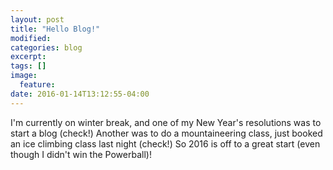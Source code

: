 ```yaml
---
layout: post
title: "Hello Blog!"
modified:
categories: blog
excerpt:
tags: []
image:
  feature:
date: 2016-01-14T13:12:55-04:00
---
```


I'm currently on winter break, and one of my New Year's resolutions was to start a blog (check!) Another was to do a mountaineering class, just booked an ice climbing class last night (check!) So 2016 is off to a great start (even though I didn't win the Powerball)!

